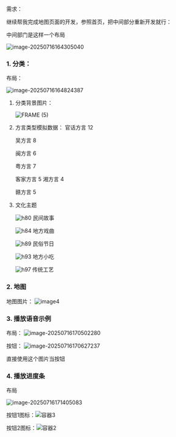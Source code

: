 需求：

继续帮我完成地图页面的开发，参照首页，把中间部分重新开发就行：

中间部门是这样一个布局

![image-20250716164305040](./images/image-20250716164305040.png)

### 1. 分类：

布局：

![image-20250716164824387](./images/image-20250716164824387.png)

1. 分类背景图片：

   ![FRAME (5)](./images/FRAME%20(5).png)

2. 方言类型模拟数据：
   官话方言  12

   吴方言  8

   闽方言  6

   粤方言   7

   客家方言 5
   湘方言  4

   赣方言  5

3. 文化主题

   ![h80](./images/h80.png)   民间故事

   ![h84](./images/h84.png)  地方戏曲

   ![h89](./images/h89.png)  民俗节日

   ![h93](./images/h93.png)  地方小吃

   ![h97](./images/h97.png)  传统工艺



### 2. 地图

地图图片：
![image4](./images/image4.png)



### 3. 播放语音示例

布局：
![image-20250716170502280](./images/image-20250716170502280.png)



按钮：
![image-20250716170627237](./images/image-20250716170627237.png)

直接使用这个图片当按钮



### 4. 播放进度条

布局

![image-20250716171405083](./images/image-20250716171405083.png)

按钮1图标：![容器3](./images/%E5%AE%B9%E5%99%A83.png)

按钮2图标：![容器2](./images/%E5%AE%B9%E5%99%A82.png)
